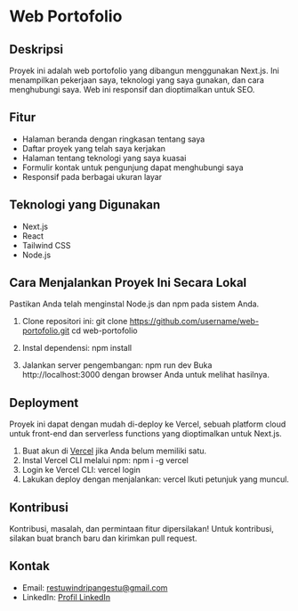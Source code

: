 # Web Portofolio

## Deskripsi
Proyek ini adalah web portofolio yang dibangun menggunakan Next.js. Ini menampilkan pekerjaan saya, teknologi yang saya gunakan, dan cara menghubungi saya. Web ini responsif dan dioptimalkan untuk SEO.

## Fitur
- Halaman beranda dengan ringkasan tentang saya
- Daftar proyek yang telah saya kerjakan
- Halaman tentang teknologi yang saya kuasai
- Formulir kontak untuk pengunjung dapat menghubungi saya
- Responsif pada berbagai ukuran layar

## Teknologi yang Digunakan
- Next.js
- React
- Tailwind CSS
- Node.js

## Cara Menjalankan Proyek Ini Secara Lokal
Pastikan Anda telah menginstal Node.js dan npm pada sistem Anda.

1. Clone repositori ini:
git clone https://github.com/username/web-portofolio.git
cd web-portofolio

2. Instal dependensi:
npm install

3. Jalankan server pengembangan:
npm run dev
Buka http://localhost:3000 dengan browser Anda untuk melihat hasilnya.

## Deployment
Proyek ini dapat dengan mudah di-deploy ke Vercel, sebuah platform cloud untuk front-end dan serverless functions yang dioptimalkan untuk Next.js.

1. Buat akun di [Vercel](https://vercel.com) jika Anda belum memiliki satu.
2. Instal Vercel CLI melalui npm:
npm i -g vercel
3. Login ke Vercel CLI:
vercel login
4. Lakukan deploy dengan menjalankan:
vercel
Ikuti petunjuk yang muncul.

## Kontribusi
Kontribusi, masalah, dan permintaan fitur dipersilakan! Untuk kontribusi, silakan buat branch baru dan kirimkan pull request.

## Kontak
- Email: restuwindripangestu@gmail.com
- LinkedIn: [Profil LinkedIn](https://www.linkedin.com/in/restu-windri-pangestu)
